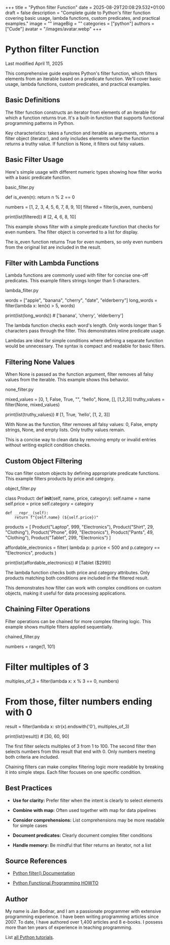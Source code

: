+++
title = "Python filter Function"
date = 2025-08-29T20:08:29.532+01:00
draft = false
description = "Complete guide to Python's filter function covering basic usage, lambda functions, custom predicates, and practical examples."
image = ""
imageBig = ""
categories = ["python"]
authors = ["Cude"]
avatar = "/images/avatar.webp"
+++

# Python filter Function

Last modified April 11, 2025

This comprehensive guide explores Python's filter function, which
filters elements from an iterable based on a predicate function. We'll cover
basic usage, lambda functions, custom predicates, and practical examples.

## Basic Definitions

The filter function constructs an iterator from elements of an
iterable for which a function returns true. It's a built-in function that
supports functional programming patterns in Python.

Key characteristics: takes a function and iterable as arguments, returns a
filter object (iterator), and only includes elements where the function
returns a truthy value. If function is None, it filters out falsy values.

## Basic Filter Usage

Here's simple usage with different numeric types showing how filter
works with a basic predicate function.

basic_filter.py
  

def is_even(n):
    return n % 2 == 0

numbers = [1, 2, 3, 4, 5, 6, 7, 8, 9, 10]
filtered = filter(is_even, numbers)

print(list(filtered))  # [2, 4, 6, 8, 10]

This example shows filter with a simple predicate function that
checks for even numbers. The filter object is converted to a list for display.

The is_even function returns True for even numbers, so only even
numbers from the original list are included in the result.

## Filter with Lambda Functions

Lambda functions are commonly used with filter for concise
one-off predicates. This example filters strings longer than 5 characters.

lambda_filter.py
  

words = ["apple", "banana", "cherry", "date", "elderberry"]
long_words = filter(lambda x: len(x) &gt; 5, words)

print(list(long_words))  # ['banana', 'cherry', 'elderberry']

The lambda function checks each word's length. Only words longer than 5
characters pass through the filter. This demonstrates inline predicate usage.

Lambdas are ideal for simple conditions where defining a separate function
would be unnecessary. The syntax is compact and readable for basic filters.

## Filtering None Values

When None is passed as the function argument, filter removes all
falsy values from the iterable. This example shows this behavior.

none_filter.py
  

mixed_values = [0, 1, False, True, "", "hello", None, [], [1,2,3]]
truthy_values = filter(None, mixed_values)

print(list(truthy_values))  # [1, True, 'hello', [1, 2, 3]]

With None as the function, filter removes all falsy values:
0, False, empty strings, None, and empty lists. Only truthy values remain.

This is a concise way to clean data by removing empty or invalid entries
without writing explicit condition checks.

## Custom Object Filtering

You can filter custom objects by defining appropriate predicate functions.
This example filters products by price and category.

object_filter.py
  

class Product:
    def __init__(self, name, price, category):
        self.name = name
        self.price = price
        self.category = category
    
    def __repr__(self):
        return f"{self.name} (${self.price})"

products = [
    Product("Laptop", 999, "Electronics"),
    Product("Shirt", 29, "Clothing"),
    Product("Phone", 699, "Electronics"),
    Product("Pants", 49, "Clothing"),
    Product("Tablet", 299, "Electronics")
]

affordable_electronics = filter(
    lambda p: p.price &lt; 500 and p.category == "Electronics",
    products
)

print(list(affordable_electronics))  # [Tablet ($299)]

The lambda function checks both price and category attributes. Only products
matching both conditions are included in the filtered result.

This demonstrates how filter can work with complex conditions
on custom objects, making it useful for data processing applications.

## Chaining Filter Operations

Filter operations can be chained for more complex filtering logic. This example
shows multiple filters applied sequentially.

chained_filter.py
  

numbers = range(1, 101)

# Filter multiples of 3
multiples_of_3 = filter(lambda x: x % 3 == 0, numbers)

# From those, filter numbers ending with 0
result = filter(lambda x: str(x).endswith('0'), multiples_of_3)

print(list(result))  # [30, 60, 90]

The first filter selects multiples of 3 from 1 to 100. The second filter
then selects numbers from this result that end with 0. Only numbers meeting
both criteria are included.

Chaining filters can make complex filtering logic more readable by breaking
it into simple steps. Each filter focuses on one specific condition.

## Best Practices

- **Use for clarity:** Prefer filter when the intent is clearly to select elements

- **Combine with map:** Often used together with map for data pipelines

- **Consider comprehensions:** List comprehensions may be more readable for simple cases

- **Document predicates:** Clearly document complex filter conditions

- **Handle memory:** Be mindful that filter returns an iterator, not a list

## Source References

- [Python filter() Documentation](https://docs.python.org/3/library/functions.html#filter)

- [Python Functional Programming HOWTO](https://docs.python.org/3/howto/functional.html#iterators)

## Author

My name is Jan Bodnar, and I am a passionate programmer with extensive
programming experience. I have been writing programming articles since 2007.
To date, I have authored over 1,400 articles and 8 e-books. I possess more
than ten years of experience in teaching programming.

List [all Python tutorials](/python/).